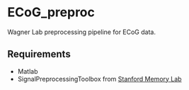 ECoG_preproc
============

Wagner Lab preprocessing pipeline for ECoG data. 

Requirements
---------------------------
-  Matlab
-  SignalPreprocessingToolbox from [Stanford Memory Lab](https://github.com/WagnerLab/SignalProcessingToolbox)